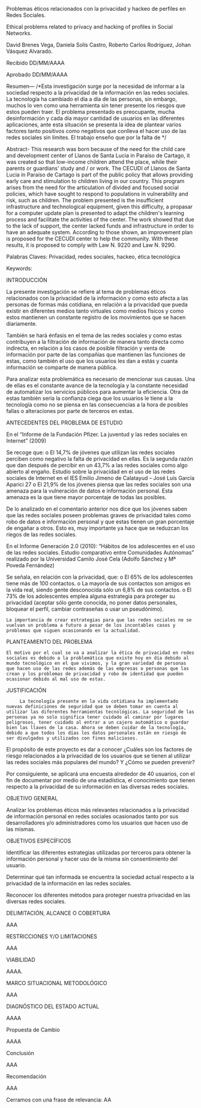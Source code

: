 Problemas éticos relacionados con la privacidad y hackeo de perfiles en Redes Sociales. 

Ethical problems related to privacy and hacking of profiles in Social Networks. 
 

David Brenes Vega, Daniela Solís Castro, Roberto Carlos Rodríguez, Johan Vásquez Alvarado. 

Recibido DD/MM/AAAA 

Aprobado DD/MM/AAAA 

Resumen— /*Esta investigación surge por la necesidad de informar a la sociedad respecto a la privacidad de la información en las redes sociales. La tecnología ha cambiado el día a día de las personas, sin embargo, muchos lo ven como una herramienta sin tener presente los riesgos que estos pueden traer. El problema presentado es preocupante, mucha desinformación y cada día mayor cantidad de usuarios en las diferentes aplicaciones, ante esta situación se presenta la idea de plantear varios factores tanto positivos como negativos que conlleva el hacer uso de las redes sociales sin límites. El trabajo enseño que por la falta de */ 

Abstract- This research was born because of the need for the child care and development center of Llanos de Santa Lucia in Paraíso de Cartago, it was created so that low-income children attend the place, while their parents or guardians’ study and / or work. The CECUDI of Llanos de Santa Lucia in Paraíso de Cartago is part of the public policy that allows providing early care and stimulation to children living in our country. This program arises from the need for the articulation of divided and focused social policies, which have sought to respond to populations in vulnerability and risk, such as children. The problem presented is the insufficient infrastructure and technological equipment, given this difficulty, a propasar for a computer update plan is presented to adapt the children's learning process and facilitate the activities of the center. The work showed that due to the lack of support, the center lacked funds and infrastructure in order to have an adequate system. According to those shown, an improvement plan is proposed for the CECUDI center to help the community. With these results, it is proposed to comply with Law N. 9220 and Law N. 9290. 

Palabras Claves: Privacidad, redes sociales, hackeo, ética tecnológica 

Keywords:   

INTRODUCCIÓN 

La presente investigación se refiere al tema de problemas éticos relacionados con la privacidad de la información y como esto afecta a las personas de formas más cotidiana, en relación a la privacidad que pueda existir en diferentes medios tanto virtuales como medios físicos y como estos mantienen un constante registro de los movimientos que se hacen diariamente.  

También se hará énfasis en el tema de las redes sociales y como estas contribuyen a la filtración de información de manera tanto directa como indirecta, en relación a los casos de posible filtración y venta de información por parte de las compañías que mantienen las funciones de estas, como también el uso que los usuarios les dan a estás y cuanta información se comparte de manera pública. 

Para analizar esta problemática es necesario de mencionar sus causas. Una de ellas es el constante avance de la tecnología y la constante necesidad de automatizar los servicios públicos para aumentar la eficiencia. Otra de estas también sería la confianza ciega que los usuarios le tiene a la tecnología como no se piensa en las consecuencias a la hora de posibles fallas o alteraciones por parte de terceros en estas. 

ANTECEDENTES DEL PROBLEMA DE ESTUDIO 

 En el “Informe de la Fundación Pfizer. La juventud y las redes sociales en Internet” (2009) 

Se recoge que: o El 14,7% de jóvenes que utilizan las redes sociales perciben como negativo la falta de privacidad en ellas. Es la segunda razón que dan después de percibir en un 43,7% a las redes sociales como algo abierto al engaño. Estudio sobre la privacidad en el uso de las redes sociales de Internet en el IES Emilio Jimeno de Calatayud – José Luis García Aparici 27 o El 21,9% de los jóvenes piensa que las redes sociales son una amenaza para la vulneración de datos e información personal. Esta amenaza es la que tiene mayor porcentaje de todas las posibles. 

De lo analizado en el comentario anterior nos dice que los jóvenes saben que las redes sociales poseen problemas graves de privacidad tales como robo de datos e información personal y que estas tienen un gran porcentaje de engañar a otros. Esto es, muy importante ya hace que se reduzcan los riegos de las redes sociales. 

 En el Informe Generación 2.0 (2010): “Hábitos de los adolescentes en el uso de las redes sociales. Estudio comparativo entre Comunidades Autónomas” realizado por la Universidad Camilo José Cela (Adolfo Sánchez y Mª Poveda Fernández) 

 Se señala, en relación con la privacidad, que: o El 65% de los adolescentes tiene más de 100 contactos. o La mayoría de sus contactos son amigos en la vida real, siendo gente desconocida sólo un 6,8% de sus contactos. o El 73% de los adolescentes emplea alguna estrategia para proteger su privacidad (aceptar sólo gente conocida, no poner datos personales, bloquear el perfil, cambiar contraseñas o usar un pseudónimo). 

	La importancia de crear estrategias para que las redes sociales no se vuelvan un problema a futuro a pesar de los incontables casos y problemas que siguen ocasionando en la actualidad. 

PLANTEAMIENTO DEL PROBLEMA 

	El motivo por el cual se va a analizar la ética de privacidad en redes sociales es debido a la problemática que existe hoy en día debido al mundo tecnológico en el que vivimos, y la gran variedad de personas que hacen uso de las redes además de las empresas o personas que las crean y los problemas de privacidad y robo de identidad que pueden ocasionar debido al mal uso de estas. 

JUSTIFICACIÓN 

         La tecnología presente en la vida cotidiana ha implementado nuevas definiciones de seguridad que se deben tomar en cuenta al utilizar las diferentes herramientas tecnológicas. La seguridad de las personas ya no solo significa tener cuidado al caminar por lugares peligrosos, tener cuidado al entrar a un cajero automático o guardar bien las llaves de la casa. Ahora se deben cuidar de la tecnología, debido a que todos los días los datos personales están en riesgo de ser divulgados y utilizados con fines maliciosos. 

El propósito de este proyecto es dar a conocer ¿Cuáles son los factores de riesgo relacionados a la privacidad de los usuarios que se tienen al utilizar las redes sociales más populares del mundo? Y ¿Cómo se pueden prevenir? 

 Por consiguiente, se aplicará una encuesta alrededor de 40 usuarios, con el fin de documentar por medio de una estadística, el conocimiento que tienen respecto a la privacidad de su información en las diversas redes sociales. 

 

OBJETIVO GENERAL 

Analizar los problemas éticos más relevantes relacionados a la privacidad de información personal en redes sociales ocasionados tanto por sus desarrolladores y/o administradores como los usuarios que hacen uso de las mismas.  

OBJETIVOS ESPECÍFICOS 

Identificar las diferentes estrategias utilizadas por terceros para obtener la información personal y hacer uso de la misma sin consentimiento del usuario. 

Determinar qué tan informada se encuentra la sociedad actual respecto a la privacidad de la información en las redes sociales.  

Reconocer los diferentes métodos para proteger nuestra privacidad en las diversas redes sociales.  

 

DELIMITACIÓN, ALCANCE O COBERTURA 

AAA 

RESTRICCIONES Y/O LIMITACIONES 

AAA 

VIABILIDAD 

AAAA. 

MARCO SITUACIONAL METODOLÓGICO 

AAA 

DIAGNÓSTICO DEL ESTADO ACTUAL 

AAAA 

Propuesta de Cambio 

AAAA 

Conclusión 

AAA 

Recomendación 

AAA 

Cerramos con una frase de relevancia: AA 






